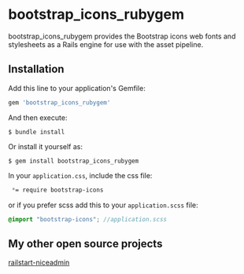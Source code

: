 # bootstrap_icons_rubygem

bootstrap_icons_rubygem provides the Bootstrap icons web fonts and stylesheets as a Rails engine for use with the asset pipeline.

## Installation

Add this line to your application's Gemfile:

```ruby
gem 'bootstrap_icons_rubygem'
```

And then execute:

    $ bundle install

Or install it yourself as:

    $ gem install bootstrap_icons_rubygem

In your `application.css`, include the css file:

```css
 *= require bootstrap-icons
```

or if you prefer scss add this to your `application.scss` file:

```scss
@import "bootstrap-icons"; //application.scss
```

## My other open source projects

[railstart-niceadmin](https://github.com/hfpp2012/railstart-niceadmin)
